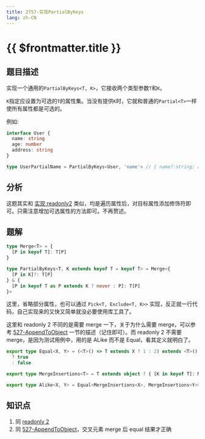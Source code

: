 ```yaml
---
title: 2757-实现PartialByKeys
lang: zh-CN
---
```


# {{ $frontmatter.title }}

## 题目描述

实现一个通用的`PartialByKeys<T, K>`，它接收两个类型参数`T`和`K`。

`K`指定应设置为可选的`T`的属性集。当没有提供`K`时，它就和普通的`Partial<T>`一样使所有属性都是可选的。

例如:

```ts
interface User {
  name: string
  age: number
  address: string
}

type UserPartialName = PartialByKeys<User, 'name'> // { name?:string; age:number; address:string }
```

## 分析

这题其实和 [实现 readonly2](/medium/8-Readonly2.md) 类似，均是遍历属性后，对目标属性添加修饰符即可。只需注意增加可选属性的方法即可。不再赘述。

## 题解

```ts
type Merge<T> = {
  [P in keyof T]: T[P]
}

type PartialByKeys<T, K extends keyof T = keyof T> = Merge<{
  [P in K]?: T[P]
} & {
  [P in keyof T as P extends K ? never : P]: T[P]
}>
```

这里，省略部分属性，也可以通过 `Pick<T, Exclude<T, K>>` 实现，反正就一行代码，自己实现来的又快又简单就没必要使用库工具了。

这里和 readonly 2 不同的是需要 merge 一下，关于为什么需要 merge，可以参考 [527-AppendToObject](/medium/527-AppendToObject.md) 一节的描述（记住即可）。而 readonly 2 不需要 merge，是因为测试用例中，用的是 ALike 而不是 Equal，看其定义就明白了。

```ts
export type Equal<X, Y> = (<T>() => T extends X ? 1 : 2) extends <T>() => T extends Y ? 1 : 2
  ? true
  : false

export type MergeInsertions<T> = T extends object ? { [K in keyof T]: MergeInsertions<T[K]> } : T

export type Alike<X, Y> = Equal<MergeInsertions<X>, MergeInsertions<Y>>
```

## 知识点

1. 同 [readonly 2](/medium/8-Readonly2.md)
2. 同 [527-AppendToObject](/medium/527-AppendToObject.md)，交叉元素 merge 后 equal 结果才正确


